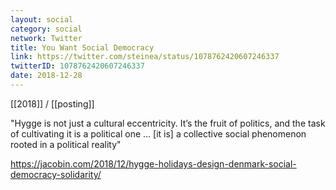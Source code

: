 ```yaml
---
layout: social
category: social
network: Twitter
title: You Want Social Democracy
link: https://twitter.com/steinea/status/1078762420607246337
twitterID: 1078762420607246337
date: 2018-12-28
---
```


[[2018]] / [[posting]]

"Hygge is not just a cultural eccentricity. It’s the fruit of politics, and the task of cultivating it is a political one ... [it is] a collective social phenomenon rooted in a political reality"

<https://jacobin.com/2018/12/hygge-holidays-design-denmark-social-democracy-solidarity/>
